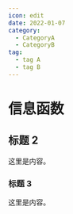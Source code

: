 ```yaml
---
icon: edit
date: 2022-01-07
category:
  - CategoryA
  - CategoryB 
tag:
  - tag A
  - tag B
---
```


# 信息函数

## 标题 2

这里是内容。

### 标题 3

这里是内容。
